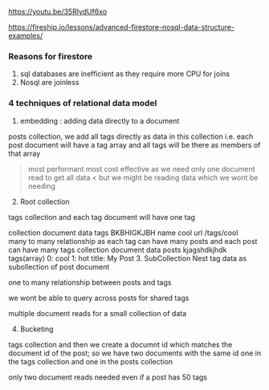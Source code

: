 https://youtu.be/35RlydUf6xo

https://fireship.io/lessons/advanced-firestore-nosql-data-structure-examples/

### Reasons for firestore
1. sql databases are inefficient as they require more CPU for joins
2. Nosql are joinless

### 4 techniques of relational data model
1. embedding : adding data directly to a document

posts collection, we add all tags directly as data in this collection
i.e. each post document will have a tag array and all tags will be there as members of that array
>most performant
>most cost effective as we need only one document read to get all data
< but we might be reading data which we wont be needing

2. Root collection

tags collection and each tag document will have one tag

collection     document       data
tags            BKBHIGKJBH     name cool
                               url  /tags/cool   
many to many relationship as each tag can have many posts
and each post can have many tags
collection       document        data
posts            kjagshdkjhdk    tags(array)
                                  0: cool
                                  1: hot
                                  title: My Post
3. SubCollection
Nest tag data as subollection of post document

one to many relationship between posts and tags

we wont be able to query across posts for shared tags

multiple document reads for a small collection of data


4. Bucketing 

tags collection and then we create a documnt id which matches the document id of the post; so we have two documents with the same id
one in the tags collection and one in the posts collection

only two document reads needed even if a post has 50 tags